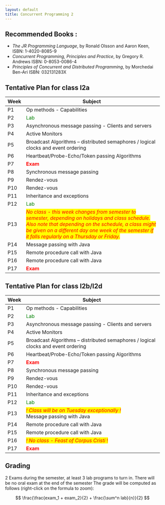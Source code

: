 ```yaml
---
layout: default
title: Concurrent Programming 2
---
```

<!--
## Instructors

| Michael Mäder                         | 
| ------------------------------------- |
| Office C10.09                         |
| [mail](mailto:michael.maeder@hefr.ch) |
-->

## Recommended Books :

* *The JR Programming Language*, by Ronald Olsson and Aaron Keen, ISBN: 1-4020-8085-9
* *Concurrent Programming, Principles and Practice*, by Gregory R. Andrews ISBN: 0-8053-0086-4
* *Principles of Concurrent and Distributed Programming*, by Morchedai Ben-Ari ISBN: 032131283X

## Tentative Plan for class I2a

| Week | Subject                                                                                                      |
| ---- | ------------------------------------------------------------------------------------------------------------ |
| P1   | Op methods - Capabilities  |
| P2   | <span style="color:green;">Lab</span>  |
| P3   | Asynchronous message passing - Clients and servers   |
| P4   | Active  Monitors |
| P5   | Broadcast Algorithms – distributed semaphores / logical clocks and event ordering     |
| P6   | Heartbeat/Probe-Echo/Token passing Algorithms    |
| P7   | <span style="color:red;">**Exam**</span>     |
| P8   | Synchronous message passing    |
| P9   | Rendez-vous   |
| P10  | Rendez-vous   |
| P11  | Inheritance and exceptions   |
| P12  | <span style="color:green;">Lab</span>  |
| P13  | <span style="background-color:yellow;color:red">*No class - this week changes from semester to semester, depending on holidays and class schedule.  Also note that depending on the schedule, a class might be given on a different day one week of the semester if it falls regularly on a Thursday or Friday.*</span> |
| P14  | Message passing with Java |
| P15  | Remote procedure call with Java   |
| P16  | Remote procedure call with Java  |
| P17  | <span style="color:red;">**Exam**</span>    |

## Tentative Plan for class I2b/I2d

| Week | Subject                                                                                                      |
| ---- | ------------------------------------------------------------------------------------------------------------ |
| P1   | Op methods - Capabilities  |
| P2   | <span style="color:green;">Lab</span>  |
| P3   | Asynchronous message passing - Clients and servers   |
| P4   | Active  Monitors |
| P5   | Broadcast Algorithms – distributed semaphores / logical clocks and event ordering     |
| P6   | Heartbeat/Probe-Echo/Token passing Algorithms    |
| P7   | <span style="color:red;">**Exam**</span>     |
| P8   | Synchronous message passing    |
| P9   | Rendez-vous   |
| P10  | Rendez-vous   |
| P11  | Inheritance and exceptions   |
| P12  | <span style="color:green;">Lab</span>  |
| P13  | <span style="background-color:yellow;color:red">*! Class will be on Tuesday exceptionally !*</span><br>Message passing with Java |
| P14  | Remote procedure call with Java |
| P15  | Remote procedure call with Java  |
| P16  | <span style="background-color:yellow;color:red">*! No class - Feast of Corpus Cristi* !</span>  |
| P17  | <span style="color:red;">**Exam**</span>    |

## Grading

2 Exams during the semester, at least 3 lab programs to turn in. There will be no oral exam at the end of the semester
The grade will be computed as follows (right-click on the formula to zoom):

$$
\frac{\frac{exam_1 + exam_2}{2} + \frac{\sum^n lab}{n}}{2}
$$
